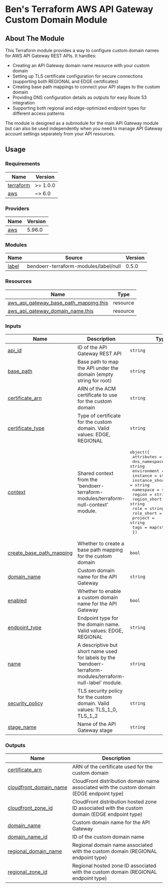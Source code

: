 # Ben's Terraform AWS API Gateway Custom Domain Module

## About The Module

This Terraform module provides a way to configure custom domain names for AWS API Gateway REST APIs. It handles:

- Creating an API Gateway domain name resource with your custom domain
- Setting up TLS certificate configuration for secure connections (supporting both REGIONAL and EDGE certificates)
- Creating base path mappings to connect your API stages to the custom domain
- Providing DNS configuration details as outputs for easy Route 53 integration
- Supporting both regional and edge-optimized endpoint types for different access patterns

The module is designed as a submodule for the main API Gateway module but can also be used independently when you need to manage API Gateway account settings separately from your API resources.

## Usage

<!-- BEGIN_TF_DOCS -->

### Requirements

| Name | Version |
|------|---------|
| <a name="requirement_terraform"></a> [terraform](#requirement_terraform) | >= 1.0.0 |
| <a name="requirement_aws"></a> [aws](#requirement_aws) | ~> 6.0 |

### Providers

| Name | Version |
|------|---------|
| <a name="provider_aws"></a> [aws](#provider_aws) | 5.96.0 |

### Modules

| Name | Source | Version |
|------|--------|---------|
| <a name="module_label"></a> [label](#module_label) | bendoerr-terraform-modules/label/null | 0.5.0 |

### Resources

| Name | Type |
|------|------|
| [aws_api_gateway_base_path_mapping.this](https://registry.terraform.io/providers/hashicorp/aws/latest/docs/resources/api_gateway_base_path_mapping) | resource |
| [aws_api_gateway_domain_name.this](https://registry.terraform.io/providers/hashicorp/aws/latest/docs/resources/api_gateway_domain_name) | resource |

### Inputs

| Name | Description | Type | Default | Required |
|------|-------------|------|---------|:--------:|
| <a name="input_api_id"></a> [api_id](#input_api_id) | ID of the API Gateway REST API | `string` | n/a | yes |
| <a name="input_base_path"></a> [base_path](#input_base_path) | Base path to map the API under the domain (empty string for root) | `string` | `""` | no |
| <a name="input_certificate_arn"></a> [certificate_arn](#input_certificate_arn) | ARN of the ACM certificate to use for the custom domain | `string` | `null` | no |
| <a name="input_certificate_type"></a> [certificate_type](#input_certificate_type) | Type of certificate for the custom domain. Valid values: EDGE, REGIONAL | `string` | `"REGIONAL"` | no |
| <a name="input_context"></a> [context](#input_context) | Shared context from the 'bendoerr-terraform-modules/terraform-null-context' module. | <pre>object({<br> attributes = list(string)<br> dns_namespace = string<br> environment = string<br> instance = string<br> instance_short = string<br> namespace = string<br> region = string<br> region_short = string<br> role = string<br> role_short = string<br> project = string<br> tags = map(string)<br> })</pre> | n/a | yes |
| <a name="input_create_base_path_mapping"></a> [create_base_path_mapping](#input_create_base_path_mapping) | Whether to create a base path mapping for the custom domain | `bool` | `true` | no |
| <a name="input_domain_name"></a> [domain_name](#input_domain_name) | Custom domain name for the API Gateway | `string` | `null` | no |
| <a name="input_enabled"></a> [enabled](#input_enabled) | Whether to enable a custom domain name for the API Gateway | `bool` | `false` | no |
| <a name="input_endpoint_type"></a> [endpoint_type](#input_endpoint_type) | Endpoint type for the domain name. Valid values: EDGE, REGIONAL | `string` | `"REGIONAL"` | no |
| <a name="input_name"></a> [name](#input_name) | A descriptive but short name used for labels by the 'bendoerr-terraform-modules/terraform-null-label' module. | `string` | `"thing"` | no |
| <a name="input_security_policy"></a> [security_policy](#input_security_policy) | TLS security policy for the custom domain. Valid values: TLS_1_0, TLS_1_2 | `string` | `"TLS_1_2"` | no |
| <a name="input_stage_name"></a> [stage_name](#input_stage_name) | Name of the API Gateway stage | `string` | n/a | yes |

### Outputs

| Name | Description |
|------|-------------|
| <a name="output_certificate_arn"></a> [certificate_arn](#output_certificate_arn) | ARN of the certificate used for the custom domain |
| <a name="output_cloudfront_domain_name"></a> [cloudfront_domain_name](#output_cloudfront_domain_name) | CloudFront distribution domain name associated with the custom domain (EDGE endpoint type) |
| <a name="output_cloudfront_zone_id"></a> [cloudfront_zone_id](#output_cloudfront_zone_id) | CloudFront distribution hosted zone ID associated with the custom domain (EDGE endpoint type) |
| <a name="output_domain_name"></a> [domain_name](#output_domain_name) | Custom domain name for the API Gateway |
| <a name="output_domain_name_id"></a> [domain_name_id](#output_domain_name_id) | ID of the custom domain name |
| <a name="output_regional_domain_name"></a> [regional_domain_name](#output_regional_domain_name) | Regional domain name associated with the custom domain (REGIONAL endpoint type) |
| <a name="output_regional_zone_id"></a> [regional_zone_id](#output_regional_zone_id) | Regional hosted zone ID associated with the custom domain (REGIONAL endpoint type) |

<!-- END_TF_DOCS -->

